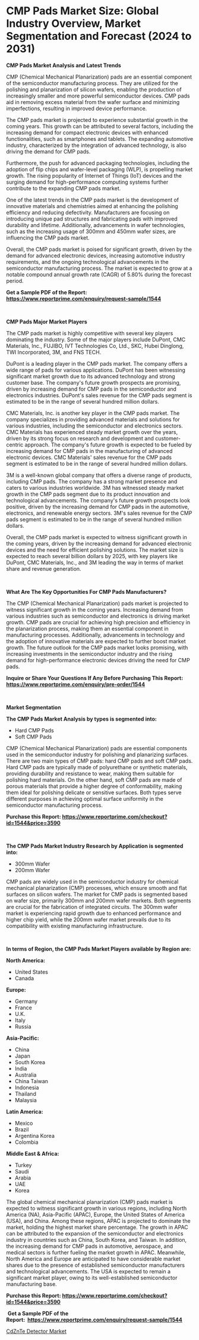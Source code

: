 <p><h1>CMP Pads Market Size: Global Industry Overview, Market Segmentation and Forecast (2024 to 2031)</h1></p><p><strong>CMP Pads Market Analysis and Latest Trends</strong></p>
<p><p>CMP (Chemical Mechanical Planarization) pads are an essential component of the semiconductor manufacturing process. They are utilized for the polishing and planarization of silicon wafers, enabling the production of increasingly smaller and more powerful semiconductor devices. CMP pads aid in removing excess material from the wafer surface and minimizing imperfections, resulting in improved device performance.</p><p>The CMP pads market is projected to experience substantial growth in the coming years. This growth can be attributed to several factors, including the increasing demand for compact electronic devices with enhanced functionalities, such as smartphones and tablets. The expanding automotive industry, characterized by the integration of advanced technology, is also driving the demand for CMP pads.</p><p>Furthermore, the push for advanced packaging technologies, including the adoption of flip chips and wafer-level packaging (WLP), is propelling market growth. The rising popularity of Internet of Things (IoT) devices and the surging demand for high-performance computing systems further contribute to the expanding CMP pads market.</p><p>One of the latest trends in the CMP pads market is the development of innovative materials and chemistries aimed at enhancing the polishing efficiency and reducing defectivity. Manufacturers are focusing on introducing unique pad structures and fabricating pads with improved durability and lifetime. Additionally, advancements in wafer technologies, such as the increasing usage of 300mm and 450mm wafer sizes, are influencing the CMP pads market.</p><p>Overall, the CMP pads market is poised for significant growth, driven by the demand for advanced electronic devices, increasing automotive industry requirements, and the ongoing technological advancements in the semiconductor manufacturing process. The market is expected to grow at a notable compound annual growth rate (CAGR) of 5.80% during the forecast period.</p></p>
<p><strong>Get a Sample PDF of the Report:&nbsp; <a href="https://www.reportprime.com/enquiry/request-sample/1544">https://www.reportprime.com/enquiry/request-sample/1544</a></strong></p>
<p>&nbsp;</p>
<p><strong>CMP Pads Major Market Players</strong></p>
<p><p>The CMP pads market is highly competitive with several key players dominating the industry. Some of the major players include DuPont, CMC Materials, Inc., FUJIBO, IVT Technologies Co, Ltd., SKC, Hubei Dinglong, TWI Incorporated, 3M, and FNS TECH.</p><p>DuPont is a leading player in the CMP pads market. The company offers a wide range of pads for various applications. DuPont has been witnessing significant market growth due to its advanced technology and strong customer base. The company's future growth prospects are promising, driven by increasing demand for CMP pads in the semiconductor and electronics industries. DuPont's sales revenue for the CMP pads segment is estimated to be in the range of several hundred million dollars.</p><p>CMC Materials, Inc. is another key player in the CMP pads market. The company specializes in providing advanced materials and solutions for various industries, including the semiconductor and electronics sectors. CMC Materials has experienced steady market growth over the years, driven by its strong focus on research and development and customer-centric approach. The company's future growth is expected to be fueled by increasing demand for CMP pads in the manufacturing of advanced electronic devices. CMC Materials' sales revenue for the CMP pads segment is estimated to be in the range of several hundred million dollars.</p><p>3M is a well-known global company that offers a diverse range of products, including CMP pads. The company has a strong market presence and caters to various industries worldwide. 3M has witnessed steady market growth in the CMP pads segment due to its product innovation and technological advancements. The company's future growth prospects look positive, driven by the increasing demand for CMP pads in the automotive, electronics, and renewable energy sectors. 3M's sales revenue for the CMP pads segment is estimated to be in the range of several hundred million dollars.</p><p>Overall, the CMP pads market is expected to witness significant growth in the coming years, driven by the increasing demand for advanced electronic devices and the need for efficient polishing solutions. The market size is expected to reach several billion dollars by 2025, with key players like DuPont, CMC Materials, Inc., and 3M leading the way in terms of market share and revenue generation.</p></p>
<p>&nbsp;</p>
<p><strong>What Are The Key Opportunities For CMP Pads Manufacturers?</strong></p>
<p><p>The CMP (Chemical Mechanical Planarization) pads market is projected to witness significant growth in the coming years. Increasing demand from various industries such as semiconductor and electronics is driving market growth. CMP pads are crucial for achieving high precision and efficiency in the planarization process, making them an essential component in manufacturing processes. Additionally, advancements in technology and the adoption of innovative materials are expected to further boost market growth. The future outlook for the CMP pads market looks promising, with increasing investments in the semiconductor industry and the rising demand for high-performance electronic devices driving the need for CMP pads.</p></p>
<p><strong>Inquire or Share Your Questions If Any Before Purchasing This Report: <a href="https://www.reportprime.com/enquiry/pre-order/1544">https://www.reportprime.com/enquiry/pre-order/1544</a></strong></p>
<p>&nbsp;</p>
<p><strong>Market Segmentation</strong></p>
<p><strong>The CMP Pads Market Analysis by types is segmented into:</strong></p>
<p><ul><li>Hard CMP Pads</li><li>Soft CMP Pads</li></ul></p>
<p><p>CMP (Chemical Mechanical Planarization) pads are essential components used in the semiconductor industry for polishing and planarizing surfaces. There are two main types of CMP pads: hard CMP pads and soft CMP pads. Hard CMP pads are typically made of polyurethane or synthetic materials, providing durability and resistance to wear, making them suitable for polishing hard materials. On the other hand, soft CMP pads are made of porous materials that provide a higher degree of conformability, making them ideal for polishing delicate or sensitive surfaces. Both types serve different purposes in achieving optimal surface uniformity in the semiconductor manufacturing process.</p></p>
<p><strong>Purchase this Report:&nbsp;<a href="https://www.reportprime.com/checkout?id=1544&price=3590">https://www.reportprime.com/checkout?id=1544&price=3590</a></strong></p>
<p>&nbsp;</p>
<p><strong>The CMP Pads Market Industry Research by Application is segmented into:</strong></p>
<p><ul><li>300mm Wafer</li><li>200mm Wafer</li></ul></p>
<p><p>CMP pads are widely used in the semiconductor industry for chemical mechanical planarization (CMP) processes, which ensure smooth and flat surfaces on silicon wafers. The market for CMP pads is segmented based on wafer size, primarily 300mm and 200mm wafer markets. Both segments are crucial for the fabrication of integrated circuits. The 300mm wafer market is experiencing rapid growth due to enhanced performance and higher chip yield, while the 200mm wafer market prevails due to its compatibility with existing manufacturing infrastructure.</p></p>
<p>&nbsp;</p>
<p><strong>In terms of Region, the CMP Pads Market Players available by Region are:</strong></p>
<p>
    <p> <strong> North America: </strong>
        <ul>
            <li>United States</li>
            <li>Canada</li>
        </ul>
        </p> 
    <p> <strong> Europe: </strong>
        <ul>
            <li>Germany</li>
            <li>France</li>
            <li>U.K.</li>
            <li>Italy</li>
            <li>Russia</li>
        </ul>
        </p> 
    <p> <strong> Asia-Pacific: </strong>
        <ul>
            <li>China</li>
            <li>Japan</li>
            <li>South Korea</li>
            <li>India</li>
            <li>Australia</li>
            <li>China Taiwan</li>
            <li>Indonesia</li>
            <li>Thailand</li>
            <li>Malaysia</li>
        </ul>
        </p> 
    <p> <strong> Latin America: </strong>
        <ul>
            <li>Mexico</li>
            <li>Brazil</li>
            <li>Argentina Korea</li>
            <li>Colombia</li>
        </ul>
        </p> 
    <p> <strong> Middle East & Africa: </strong>
        <ul>
            <li>Turkey</li>
            <li>Saudi</li>
            <li>Arabia</li>
            <li>UAE</li>
            <li>Korea</li>
        </ul>
    </p>
    </p>
<p><p>The global chemical mechanical planarization (CMP) pads market is expected to witness significant growth in various regions, including North America (NA), Asia-Pacific (APAC), Europe, the United States of America (USA), and China. Among these regions, APAC is projected to dominate the market, holding the highest market share percentage. The growth in APAC can be attributed to the expansion of the semiconductor and electronics industry in countries such as China, South Korea, and Taiwan. In addition, the increasing demand for CMP pads in automotive, aerospace, and medical sectors is further fueling the market growth in APAC. Meanwhile, North America and Europe are anticipated to have considerable market shares due to the presence of established semiconductor manufacturers and technological advancements. The USA is expected to remain a significant market player, owing to its well-established semiconductor manufacturing base.</p></p>
<p><strong>Purchase this Report: <a href="https://www.reportprime.com/checkout?id=1544&price=3590">https://www.reportprime.com/checkout?id=1544&price=3590</a></strong></p>
<p>&nbsp;<strong>Get a Sample PDF of the Report:&nbsp;&nbsp;<a href="https://www.reportprime.com/enquiry/request-sample/1544">https://www.reportprime.com/enquiry/request-sample/1544</a></strong></p>
<p><strong></strong></p>
<p><p><a href="https://github.com/jsmusil/Market-Research-Report-List-1/blob/main/cdznte-detector-market.md">CdZnTe Detector Market</a></p></p>